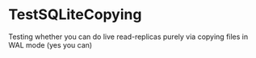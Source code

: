 # TestSQLiteCopying

Testing whether you can do live read-replicas purely via copying files in WAL mode (yes you can)
